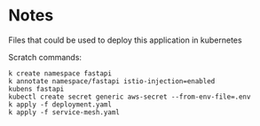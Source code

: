 # Notes

Files that could be used to deploy this application in kubernetes


Scratch commands:
```
k create namespace fastapi
k annotate namespace/fastapi istio-injection=enabled
kubens fastapi
kubectl create secret generic aws-secret --from-env-file=.env
k apply -f deployment.yaml
k apply -f service-mesh.yaml
```